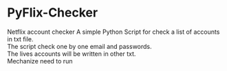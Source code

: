 # PyFlix-Checker
Netflix account checker
A simple Python Script for check a list of accounts in txt file.<br>
The script check one by one email and passwords. <br>
The lives accounts will be written in other txt.<br>
Mechanize need to run
